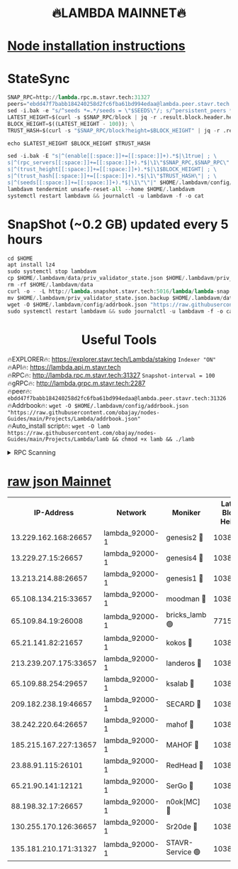 <h1 align="center"> 🔥LAMBDA MAINNET🔥</h1>


[Node installation instructions](https://github.com/obajay/nodes-Guides/tree/main/Projects/Lambda)
=


# StateSync
```python
SNAP_RPC=http://lambda.rpc.m.stavr.tech:31327
peers="ebdd47f7babb184240258d2fc6fba61bd994edaa@lambda.peer.stavr.tech:31326" 
sed -i.bak -e "s/^seeds *=.*/seeds = \"$SEEDS\"/; s/^persistent_peers *=.*/persistent_peers = \"$PEERS\"/" $HOME/.lambdavm/config/config.toml
LATEST_HEIGHT=$(curl -s $SNAP_RPC/block | jq -r .result.block.header.height); \
BLOCK_HEIGHT=$((LATEST_HEIGHT - 100)); \
TRUST_HASH=$(curl -s "$SNAP_RPC/block?height=$BLOCK_HEIGHT" | jq -r .result.block_id.hash)

echo $LATEST_HEIGHT $BLOCK_HEIGHT $TRUST_HASH

sed -i.bak -E "s|^(enable[[:space:]]+=[[:space:]]+).*$|\1true| ; \
s|^(rpc_servers[[:space:]]+=[[:space:]]+).*$|\1\"$SNAP_RPC,$SNAP_RPC\"| ; \
s|^(trust_height[[:space:]]+=[[:space:]]+).*$|\1$BLOCK_HEIGHT| ; \
s|^(trust_hash[[:space:]]+=[[:space:]]+).*$|\1\"$TRUST_HASH\"| ; \
s|^(seeds[[:space:]]+=[[:space:]]+).*$|\1\"\"|" $HOME/.lambdavm/config/config.toml
lambdavm tendermint unsafe-reset-all --home $HOME/.lambdavm
systemctl restart lambdavm && journalctl -u lambdavm -f -o cat

```
# SnapShot (~0.2 GB) updated every 5 hours
```python
cd $HOME
apt install lz4
sudo systemctl stop lambdavm
cp $HOME/.lambdavm/data/priv_validator_state.json $HOME/.lambdavm/priv_validator_state.json.backup
rm -rf $HOME/.lambdavm/data
curl -o - -L http://lambda.snapshot.stavr.tech:5016/lambda/lambda-snap.tar.lz4 | lz4 -c -d - | tar -x -C $HOME/.lambdavm --strip-components 2
mv $HOME/.lambdavm/priv_validator_state.json.backup $HOME/.lambdavm/data/priv_validator_state.json
wget -O $HOME/.lambdavm/config/addrbook.json "https://raw.githubusercontent.com/obajay/nodes-Guides/main/Projects/Lambda/addrbook.json"
sudo systemctl restart lambdavm && sudo journalctl -u lambdavm -f -o cat
```
 <h1 align="center"> Useful Tools</h1>

🔥EXPLORER🔥:      https://explorer.stavr.tech/Lambda/staking	        `Indexer "ON"` \
🔥API🔥: 			 		 https://lambda.api.m.stavr.tech \
🔥RPC🔥:           http://lambda.rpc.m.stavr.tech:31327	              `Snapshot-interval = 100` \
🔥gRPC🔥:          http://lambda.grpc.m.stavr.tech:2287 \
🔥peer🔥:					 `ebdd47f7babb184240258d2fc6fba61bd994edaa@lambda.peer.stavr.tech:31326` \
🔥Addrbook🔥:    ```wget -O $HOME/.lambdavm/config/addrbook.json "https://raw.githubusercontent.com/obajay/nodes-Guides/main/Projects/Lambda/addrbook.json"``` \
🔥Auto_install script🔥: ```wget -O lamb https://raw.githubusercontent.com/obajay/nodes-Guides/main/Projects/Lambda/lamb && chmod +x lamb && ./lamb```


<details>
<summary>RPC Scanning</summary>

<h2 align="center"> We scan nodes in real time every 4 hours. And we provide the final result of RPC endpoints.
We cannot influence the operation of these nodes in any way. </h2>


```python
If Voting Power is higher than 0 --> then the Node is a validator of the network and may be subject to attack and be a potential threat to the chain.
```
```python
We marked such validators with a red symbol
```

</details>

[raw json Mainnet](https://rpc-check.lambm.stavr.tech/lambm/rpc-lambm-result.json)
=


<table><tr><th>IP-Address</th><th>Network</th><th>Moniker</th><th>Latest Block Height</th><th>Earliest Block Height</th><th>Catching Up</th><th>Tx Index</th><th>Voting Power</th><th>Scan Time</th></tr><tr><td>13.229.162.168:26657</td><td>lambda_92000-1</td><td>genesis2 🔴</td><td>10387822</td><td>1</td><td>False</td><td>on</td><td>16609121</td><td>2023-12-06T17:04:45.175982067UTC</td></tr><tr><td>13.229.27.15:26657</td><td>lambda_92000-1</td><td>genesis4 🔴</td><td>10387824</td><td>1</td><td>False</td><td>on</td><td>9887611</td><td>2023-12-06T17:04:48.131548242UTC</td></tr><tr><td>13.213.214.88:26657</td><td>lambda_92000-1</td><td>genesis1 🔴</td><td>10387824</td><td>1</td><td>False</td><td>on</td><td>107835</td><td>2023-12-06T17:04:49.437003114UTC</td></tr><tr><td>65.108.134.215:33657</td><td>lambda_92000-1</td><td>moodman 🔴</td><td>10387826</td><td>632001</td><td>False</td><td>off</td><td>1070005</td><td>2023-12-06T17:04:54.655353935UTC</td></tr><tr><td>65.109.84.19:26008</td><td>lambda_92000-1</td><td>bricks_lamb 🟢</td><td>7715743</td><td>7581001</td><td>False</td><td>on</td><td>0</td><td>2023-12-06T17:04:59.057026038UTC</td></tr><tr><td>65.21.141.82:21657</td><td>lambda_92000-1</td><td>kokos 🔴</td><td>10387825</td><td>7716001</td><td>False</td><td>off</td><td>546765</td><td>2023-12-06T17:04:51.812400444UTC</td></tr><tr><td>213.239.207.175:33657</td><td>lambda_92000-1</td><td>landeros 🔴</td><td>10387820</td><td>8136001</td><td>False</td><td>off</td><td>935649</td><td>2023-12-06T17:04:39.152520199UTC</td></tr><tr><td>65.109.88.254:29657</td><td>lambda_92000-1</td><td>ksalab 🔴</td><td>10387826</td><td>8715001</td><td>False</td><td>on</td><td>501583</td><td>2023-12-06T17:04:55.326547476UTC</td></tr><tr><td>209.182.238.19:46657</td><td>lambda_92000-1</td><td>SECARD 🔴</td><td>10387822</td><td>9443001</td><td>False</td><td>on</td><td>2092101</td><td>2023-12-06T17:04:44.183796774UTC</td></tr><tr><td>38.242.220.64:26657</td><td>lambda_92000-1</td><td>mahof 🔴</td><td>10387819</td><td>10131001</td><td>False</td><td>off</td><td>770350</td><td>2023-12-06T17:04:34.317648637UTC</td></tr><tr><td>185.215.167.227:13657</td><td>lambda_92000-1</td><td>MAHOF 🔴</td><td>10387824</td><td>10134001</td><td>False</td><td>on</td><td>2051510</td><td>2023-12-06T17:04:48.485608691UTC</td></tr><tr><td>23.88.91.115:26101</td><td>lambda_92000-1</td><td>RedHead 🔴</td><td>10387821</td><td>10287821</td><td>False</td><td>off</td><td>553202</td><td>2023-12-06T17:04:39.387343910UTC</td></tr><tr><td>65.21.90.141:12121</td><td>lambda_92000-1</td><td>SerGo 🔴</td><td>10387826</td><td>10287826</td><td>False</td><td>off</td><td>10521572</td><td>2023-12-06T17:04:55.649433499UTC</td></tr><tr><td>88.198.32.17:26657</td><td>lambda_92000-1</td><td>n0ok[MC] 🔴</td><td>10387826</td><td>10287826</td><td>False</td><td>off</td><td>1578630</td><td>2023-12-06T17:04:58.705477234UTC</td></tr><tr><td>130.255.170.126:36657</td><td>lambda_92000-1</td><td>Sr20de 🔴</td><td>10387821</td><td>10353001</td><td>False</td><td>off</td><td>671116</td><td>2023-12-06T17:04:39.801880646UTC</td></tr><tr><td>135.181.210.171:31327</td><td>lambda_92000-1</td><td>STAVR-Service 🟢</td><td>10387826</td><td>10386501</td><td>False</td><td>on</td><td>0</td><td>2023-12-06T17:04:54.314313290UTC</td></tr></table>
